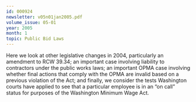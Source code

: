 ```yaml
---
id: 000924
newsletter: v05n01jan2005.pdf
volume_issue: 05-01
year: 2005
month: 1
topic: Public Bid Laws
---
```


Here we look at other legislative changes in 2004, particularly an amendment to RCW 39.34; an important case involving liability to contractors under the public works laws; an important OPMA case involving whether final actions that comply with the OPMA are invalid based on a previous violation of the Act; and finally, we consider the tests Washington courts have applied to see that a particular employee is in an “on call” status for purposes of the Washington Minimum Wage Act.